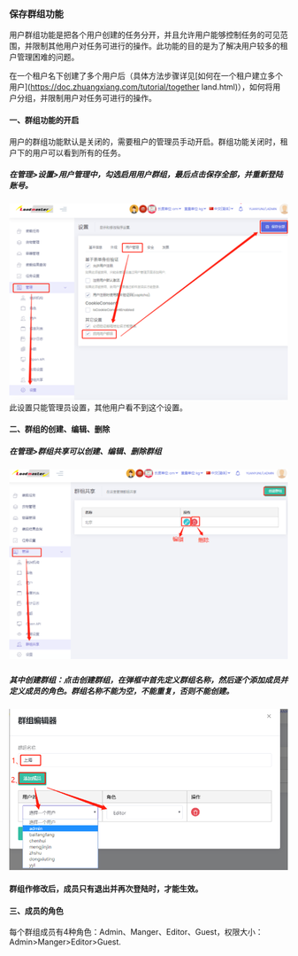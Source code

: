 ### 保存群组功能

用户群组功能是把各个用户创建的任务分开，并且允许用户能够控制任务的可见范围，并限制其他用户对任务可进行的操作。此功能的目的是为了解决用户较多的租户管理困难的问题。

在一个租户名下创建了多个用户后（具体方法步骤详见[如何在一个租户建立多个用户](https://doc.zhuangxiang.com/tutorial/together land.html)），如何将用户分组，并限制用户对任务可进行的操作。

#### 一、群组功能的开启

用户的群组功能默认是关闭的，需要租户的管理员手动开启。群组功能关闭时，租户下的用户可以看到所有的任务。

##### 在管理&gt;设置&gt;用户管理中，勾选启用用户群组，最后点击保存全部，并重新登陆账号。

![](/assets/dfasdgsdfgimport.png)此设置只能管理员设置，其他用户看不到这个设置。

#### 二、群组的创建、编辑、删除

##### 在管理&gt;群组共享可以创建、编辑、删除群组

##### ![](/assets/import.pnggfff)

##### 其中创建群组：点击创建群组，在弹框中首先定义群组名称，然后逐个添加成员并定义成员的角色。群组名称不能为空，不能重复，否则不能创建。

![](/assets/dfsfd)

#### 群组作修改后，成员只有退出并再次登陆时，才能生效。

#### 三、成员的角色

每个群组成员有4种角色：Admin、Manger、Editor、Guest，权限大小：Admin&gt;Manger&gt;Editor&gt;Guest.


























